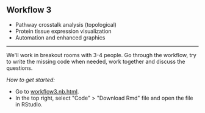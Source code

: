 ## Workflow 3 

* Pathway crosstalk analysis (topological)
* Protein tissue expression visualization
* Automation and enhanced graphics

----

We'll work in breakout rooms with 3-4 people. Go through the workflow, try to write the missing code when needed, work together and discuss the questions. 

*How to get started:*
- Go to <a href="https://bigcat-covid19.github.io/ISMB2021-workshop/practical/workflows/workflow3.nb.html" target="_blank">workflow3.nb.html</a>.
- In the top right, select "Code" > "Download Rmd" file and open the file in RStudio.

